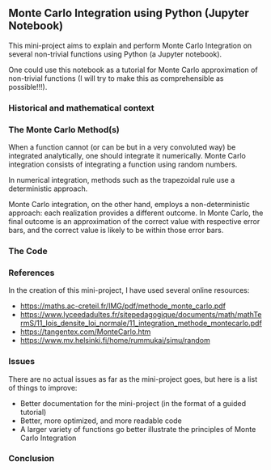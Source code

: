 ## Monte Carlo Integration using Python (Jupyter Notebook)
This mini-project aims to explain and perform Monte Carlo Integration on several non-trivial functions using Python (a Jupyter notebook). 

One could use this notebook as a tutorial for Monte Carlo approximation of non-trivial functions (I will try to make this as comprehensible as possible!!!). 

### Historical and mathematical context


### The Monte Carlo Method(s)
When a function cannot (or can be but in a very convoluted way) be integrated analytically, one should integrate it numerically. Monte Carlo integration consists of integrating a function using random numbers. 

In numerical integration, methods such as the trapezoidal rule use a deterministic approach. 

Monte Carlo integration, on the other hand, employs a non-deterministic approach: each realization provides a different outcome. In Monte Carlo, the final outcome is an approximation of the correct value with respective error bars, and the correct value is likely to be within those error bars.

### The Code 

### References
In the creation of this mini-project, I have used several online resources: 
- https://maths.ac-creteil.fr/IMG/pdf/methode_monte_carlo.pdf
- https://www.lyceedadultes.fr/sitepedagogique/documents/math/mathTermS/11_lois_densite_loi_normale/11_integration_methode_montecarlo.pdf
- https://tangentex.com/MonteCarlo.htm
- https://www.mv.helsinki.fi/home/rummukai/simu/random

### Issues
There are no actual issues as far as the mini-project goes, but here is a list of things to improve: 
- Better documentation for the mini-project (in the format of a guided tutorial)
- Better, more optimized, and more readable code
- A larger variety of functions go better illustrate the principles of Monte Carlo Integration

### Conclusion


